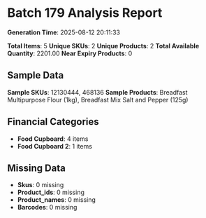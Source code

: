 # Batch 179 Analysis Report

**Generation Time**: 2025-08-12 20:11:33

**Total Items**: 5
**Unique SKUs**: 2
**Unique Products**: 2
**Total Available Quantity**: 2201.00
**Near Expiry Products**: 0

## Sample Data
**Sample SKUs**: 12130444, 468136
**Sample Products**: Breadfast Multipurpose Flour (1kg), Breadfast Mix Salt and Pepper (125g)

## Financial Categories
- **Food Cupboard**: 4 items
- **Food Cupboard 2**: 1 items

## Missing Data
- **Skus**: 0 missing
- **Product_ids**: 0 missing
- **Product_names**: 0 missing
- **Barcodes**: 0 missing
